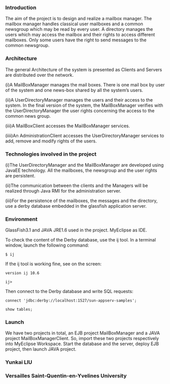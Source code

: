 ### Introduction

The aim of the project is to design and realize a mailbox manager. The mailbox manager handles classical user mailboxes and a common newsgroup which may be read by every user. A directory manages the users which may access the mailbox and their rights to access different mailboxes. Only some users have the right to send messages to the common newsgroup.

### Architecture

The general Architecture of the system is presented as Clients and Servers are distributed over the network.

(i)A MailBoxManager manages the mail boxes. There is one mail box by user of the system and one news-box shared by all the system’s users.

(ii)A UserDirectoryManager manages the users and their access to the system. In the final version of the system, the MailBoxManager verifies with the UserDirectoryManager the user rights concerning the access to the common news group.

(iii)A MailBoxClient accesses the MailBoxManager services.

(iiii)An AdministrationClient accesses the UserDirectoryManager services to add, remove and modify rights of the users.

### Technologies involved in the project

(i)The UserDirectoryManager and the MailBoxManager are developed using JavaEE technology. All the mailboxes, the newsgroup and the user rights are persistent.

(ii)The communication between the clients and the Managers will be realized through Java RMI for the administration server.

(iii)For the persistence of the mailboxes, the messages and the directory, use a derby database embedded in the glassfish application server.

### Environment

GlassFish3.1 and JAVA JRE1.6 used in the project.
MyEclipse as IDE.

To check the content of the Derby database, use the ij tool. In a terminal window, launch the following command:

```
$ ij
```

If the ij tool is working fine, see on the screen:

```
version ij 10.6 

ij>
```

Then connect to the Derby database and write SQL requests: 

```
connect 'jdbc:derby://localhost:1527/sun-appserv-samples'; 

show tables;
```

### Launch

We have two projects in total, an EJB project MailBoxManager and a JAVA project MailBoxManagerClient. So, import these two projects respectively into MyEclipse Workspace. Start the database and the server, deploy EJB project, then launch JAVA project.

### Yunkai LIU
### Versailles Saint-Quentin-en-Yvelines University

